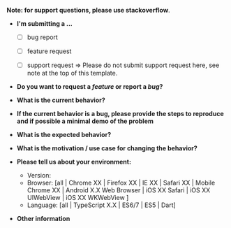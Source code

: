 **Note: for support questions, please use stackoverflow**.
<!-- This repository's issues are reserved for feature requests and bug reports. -->

* **I'm submitting a ...**
  - [ ] bug report
  - [ ] feature request
  - [ ] support request => Please do not submit support request here, see note at the top of this template.


* **Do you want to request a *feature* or report a *bug*?**



* **What is the current behavior?**



* **If the current behavior is a bug, please provide the steps to reproduce and if possible a minimal demo of the problem**


* **What is the expected behavior?**



* **What is the motivation / use case for changing the behavior?**



* **Please tell us about your environment:**

  - Version:
  - Browser: [all | Chrome XX | Firefox XX | IE XX | Safari XX | Mobile Chrome XX | Android X.X Web Browser | iOS XX Safari | iOS XX UIWebView | iOS XX WKWebView ]
  - Language: [all | TypeScript X.X | ES6/7 | ES5 | Dart]


* **Other information**
<!-- (e.g. detailed explanation, stacktraces, related issues, suggestions how to fix, links for us to have context, eg. stackoverflow, gitter, etc) -->
